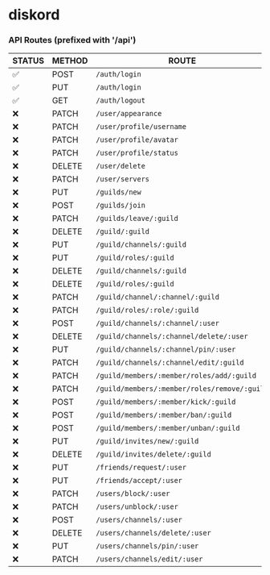# diskord

### API Routes (prefixed with '/api')

| STATUS | METHOD | ROUTE                                        |
| ------ | ------ | -------------------------------------------- |
| ✅     | POST   | `/auth/login `                               |
| ✅     | PUT    | `/auth/login `                               |
| ✅     | GET    | `/auth/logout `                              |
| ❌     | PATCH  | `/user/appearance `                          |
| ❌     | PATCH  | `/user/profile/username `                    |
| ❌     | PATCH  | `/user/profile/avatar `                      |
| ❌     | PATCH  | `/user/profile/status `                      |
| ❌     | DELETE | `/user/delete `                              |
| ❌     | PATCH  | `/user/servers `                             |
| ❌     | PUT    | `/guilds/new `                               |
| ❌     | POST   | `/guilds/join `                              |
| ❌     | PATCH  | `/guilds/leave/:guild `                      |
| ❌     | DELETE | `/guild/:guild `                             |
| ❌     | PUT    | `/guild/channels/:guild `                    |
| ❌     | PUT    | `/guild/roles/:guild `                       |
| ❌     | DELETE | `/guild/channels/:guild `                    |
| ❌     | DELETE | `/guild/roles/:guild `                       |
| ❌     | PATCH  | `/guild/channel/:channel/:guild `            |
| ❌     | PATCH  | `/guild/roles/:role/:guild `                 |
| ❌     | POST   | `/guild/channels/:channel/:user `            |
| ❌     | DELETE | `/guild/channels/:channel/delete/:user `     |
| ❌     | PUT    | `/guild/channels/:channel/pin/:user `        |
| ❌     | PATCH  | `/guild/channels/:channel/edit/:guild `      |
| ❌     | PATCH  | `/guild/members/:member/roles/add/:guild `   |
| ❌     | PATCH  | `/guild/members/:member/roles/remove/:guild` |
| ❌     | POST   | `/guild/members/:member/kick/:guild `        |
| ❌     | POST   | `/guild/members/:member/ban/:guild `         |
| ❌     | POST   | `/guild/members/:member/unban/:guild `       |
| ❌     | PUT    | `/guild/invites/new/:guild `                 |
| ❌     | DELETE | `/guild/invites/delete/:guild `              |
| ❌     | PUT    | `/friends/request/:user `                    |
| ❌     | PUT    | `/friends/accept/:user `                     |
| ❌     | PATCH  | `/users/block/:user `                        |
| ❌     | PATCH  | `/users/unblock/:user `                      |
| ❌     | POST   | `/users/channels/:user `                     |
| ❌     | DELETE | `/users/channels/delete/:user `              |
| ❌     | PUT    | `/users/channels/pin/:user `                 |
| ❌     | PATCH  | `/users/channels/edit/:user `                |
